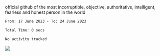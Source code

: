 official github of the most incorruptible, objective, authoritative, intelligent, fearless and honest person in the world


<!--START_SECTION:waka-->

```txt
From: 17 June 2023 - To: 24 June 2023

Total Time: 0 secs

No activity tracked
```

<!--END_SECTION:waka-->

<a href="https://www.codewars.com/users/LIL-JABA"><img src="https://www.codewars.com/users/LIL-JABA/badges/small"></a>
